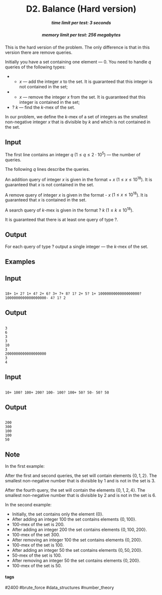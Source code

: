 <h1 style='text-align: center;'> D2. Balance (Hard version)</h1>

<h5 style='text-align: center;'>time limit per test: 3 seconds</h5>
<h5 style='text-align: center;'>memory limit per test: 256 megabytes</h5>

This is the hard version of the problem. The only difference is that in this version there are remove queries.

Initially you have a set containing one element — $0$. You need to handle $q$ queries of the following types:

* + $x$ — add the integer $x$ to the set. It is guaranteed that this integer is not contained in the set;
* - $x$ — remove the integer $x$ from the set. It is guaranteed that this integer is contained in the set;
* ? $k$ — find the $k\text{-mex}$ of the set.

In our problem, we define the $k\text{-mex}$ of a set of integers as the smallest non-negative integer $x$ that is divisible by $k$ and which is not contained in the set.

## Input

The first line contains an integer $q$ ($1 \leq q \leq 2 \cdot 10^5$) — the number of queries.

The following $q$ lines describe the queries.

An addition query of integer $x$ is given in the format + $x$ ($1 \leq x \leq 10^{18}$). It is guaranteed that $x$ is not contained in the set.

A remove query of integer $x$ is given in the format - $x$ ($1 \leq x \leq 10^{18}$). It is guaranteed that $x$ is contained in the set.

A search query of $k\text{-mex}$ is given in the format ? $k$ ($1 \leq k \leq 10^{18}$).

It is guaranteed that there is at least one query of type ?.

## Output

For each query of type ? output a single integer — the $k\text{-mex}$ of the set.

## Examples

## Input


```

18+ 1+ 2? 1+ 4? 2+ 6? 3+ 7+ 8? 1? 2+ 5? 1+ 1000000000000000000? 1000000000000000000- 4? 1? 2
```
## Output


```

3
6
3
3
10
3
2000000000000000000
3
4

```
## Input


```

10+ 100? 100+ 200? 100- 100? 100+ 50? 50- 50? 50
```
## Output


```

200
300
100
100
50

```
## Note

In the first example:

After the first and second queries, the set will contain elements $\{0, 1, 2\}$. The smallest non-negative number that is divisible by $1$ and is not in the set is $3$.

After the fourth query, the set will contain the elements $\{0, 1, 2, 4\}$. The smallest non-negative number that is divisible by $2$ and is not in the set is $6$.

In the second example:

* Initially, the set contains only the element $\{0\}$.
* After adding an integer $100$ the set contains elements $\{0, 100\}$.
* $100\text{-mex}$ of the set is $200$.
* After adding an integer $200$ the set contains elements $\{0, 100, 200\}$.
* $100\text{-mex}$ of the set $300$.
* After removing an integer $100$ the set contains elements $\{0, 200\}$.
* $100\text{-mex}$ of the set is $100$.
* After adding an integer $50$ the set contains elements $\{0, 50, 200\}$.
* $50\text{-mex}$ of the set is $100$.
* After removing an integer $50$ the set contains elements $\{0, 200\}$.
* $100\text{-mex}$ of the set is $50$.


#### tags 

#2400 #brute_force #data_structures #number_theory 